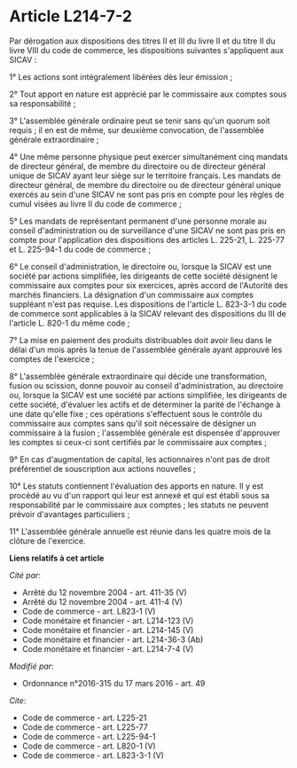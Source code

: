 # Article L214-7-2

Par dérogation aux dispositions des titres II et III du livre II et du titre II du livre VIII du code de commerce, les
dispositions suivantes s'appliquent aux SICAV : 

1° Les actions sont intégralement libérées dès leur émission ; 

2° Tout apport en nature est apprécié par le commissaire aux comptes sous sa responsabilité ; 

3° L'assemblée générale ordinaire peut se tenir sans qu'un quorum soit requis ; il en est de même, sur deuxième convocation,
de l'assemblée générale extraordinaire ; 

4° Une même personne physique peut exercer simultanément cinq mandats de directeur général, de membre du directoire ou de
directeur général unique de SICAV ayant leur siège sur le territoire français. Les mandats de directeur général, de membre du
directoire ou de directeur général unique exercés au sein d'une SICAV ne sont pas pris en compte pour les règles de cumul
visées au livre II du code de commerce ; 

5° Les mandats de représentant permanent d'une personne morale au conseil d'administration ou de surveillance d'une SICAV ne
sont pas pris en compte pour l'application des dispositions des articles L. 225-21, L. 225-77 et L. 225-94-1 du code de
commerce ; 

6° Le conseil d'administration, le directoire ou, lorsque la SICAV est une société par actions simplifiée, les dirigeants de
cette société désignent le commissaire aux comptes pour six exercices, après accord de l'Autorité des marchés financiers. La
désignation d'un commissaire aux comptes suppléant n'est pas requise. Les dispositions de l'article L. 823-3-1 du code de
commerce sont applicables à la SICAV relevant des dispositions du III de l'article L. 820-1 du même code ; 

7° La mise en paiement des produits distribuables doit avoir lieu dans le délai d'un mois après la tenue de l'assemblée
générale ayant approuvé les comptes de l'exercice ; 

8° L'assemblée générale extraordinaire qui décide une transformation, fusion ou scission, donne pouvoir au conseil
d'administration, au directoire ou, lorsque la SICAV est une société par actions simplifiée, les dirigeants de cette société,
d'évaluer les actifs et de déterminer la parité de l'échange à une date qu'elle fixe ; ces opérations s'effectuent sous le
contrôle du commissaire aux comptes sans qu'il soit nécessaire de désigner un commissaire à la fusion ; l'assemblée générale
est dispensée d'approuver les comptes si ceux-ci sont certifiés par le commissaire aux comptes ; 

9° En cas d'augmentation de capital, les actionnaires n'ont pas de droit préférentiel de souscription aux actions
nouvelles ; 

10° Les statuts contiennent l'évaluation des apports en nature. Il y est procédé au vu d'un rapport qui leur est annexé et
qui est établi sous sa responsabilité par le commissaire aux comptes ; les statuts ne peuvent prévoir d'avantages
particuliers ; 

11° L'assemblée générale annuelle est réunie dans les quatre mois de la clôture de l'exercice.

**Liens relatifs à cet article**

_Cité par_:

  - Arrêté du 12 novembre 2004 - art. 411-35 (V)
  - Arrêté du 12 novembre 2004 - art. 411-4 (V)
  - Code de commerce - art. L823-1 (V)
  - Code monétaire et financier - art. L214-123 (V)
  - Code monétaire et financier - art. L214-145 (V)
  - Code monétaire et financier - art. L214-36-3 (Ab)
  - Code monétaire et financier - art. L214-7-4 (V)

_Modifié par_:

  - Ordonnance n°2016-315 du 17 mars 2016 - art. 49

_Cite_:

  - Code de commerce - art. L225-21
  - Code de commerce - art. L225-77
  - Code de commerce - art. L225-94-1
  - Code de commerce - art. L820-1 (V)
  - Code de commerce - art. L823-3-1 (V)
